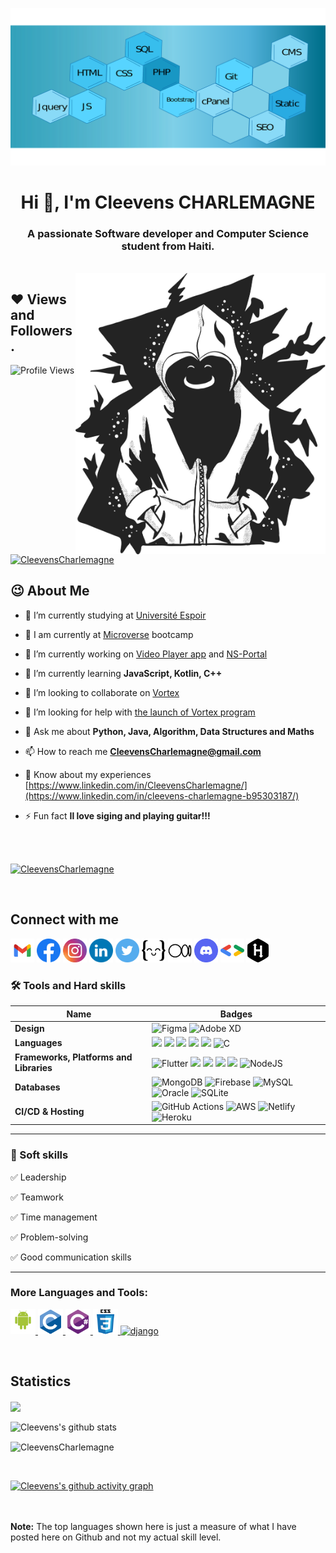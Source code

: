 
![MasterHead](https://github.com/CleevensCharlemagne/CleevensCharlemagne/blob/main/graphic-1552416_1280.png)
<h1 align="center">Hi 👋, I'm Cleevens CHARLEMAGNE</h1>
<h3 align="center">A passionate Software developer and Computer Science student from Haiti.</h3>

<br>
<img align= "right" alt="Coding" width="400" src="https://github.com/CleevensCharlemagne/CleevensCharlemagne/blob/main/man-6187392_1280.jpg">

## ❤ Views and Followers.
![Profile Views](https://komarev.com/ghpvc/?username=CleevensCharlemagne&color=brightgreen&style=plastic)
<p align="left"> <a href="https://twitter.com/CHARLEMAGNECle3" target="blank"><img src="https://img.shields.io/twitter/follow/CleevensCharlemagne?logo=twitter&style=for-the-badge" alt="CleevensCharlemagne" /></a> </p>

## 😉 About Me
- 🔭 I’m currently studying at [Université Espoir](https://uespoir.edu.ht/)

- 📝 I am currently at [Microverse](https://www.microverse.org/go) bootcamp

- 🔭 I’m currently working on [Video Player app](https://github.com/CleevensCharlemagne/Video-Player) and [NS-Portal](https://github.com/ns-portal-coders/NS-Portal)

- 🌱 I’m currently learning **JavaScript, Kotlin, C++**

- 👯 I’m looking to collaborate on [Vortex](https://github.com/Vortex-s2021)

- 🤝 I’m looking for help with [the launch of Vortex program](https://github.com/Vortex-s2021/Vortex)

- 💬 Ask me about **Python, Java, Algorithm, Data Structures and Maths**

- 📫 How to reach me **CleevensCharlemagne@gmail.com**

- 📄 Know about my experiences [https://www.linkedin.com/in/CleevensCharlemagne/](https://www.linkedin.com/in/cleevens-charlemagne-b95303187/)

- ⚡ Fun fact **Il love siging and playing guitar!!!**

<br>
<br>
<p align="left"> <a href="https://github.com/ryo-ma/github-profile-trophy"><img src="https://github-profile-trophy.vercel.app/?username=CleevensCharlemagne" alt="CleevensCharlemagne" /></a> </p>
<br>

## Connect with me
<a href="mailto:CleevensCharlemagne.com"><img src='./images/gmail.svg' width='38px'></a>
<a href='https://www.facebook.com/cleevens.charlemagne'><img src='./images/Facebook.svg' width='38px'/></a>
<a href='https://www.instagram.com/cleevens_charlemagne/' ><img src='./images/Instagram.svg' width='38px'/></a>
<a href='https://www.linkedin.com/in/cleevens-charlemagne-b95303187/'><img src='./images/LinkedIN.svg' width='38px'/></a>
<a href='https://twitter.com/CHARLEMAGNECle3'><img src='./images/Twitter.svg' width='38px'/></a>
<a href='https://exercism.org/profiles/CleevensCharlemagne'><img src='https://github.com/CleevensCharlemagne/CleevensCharlemagne/blob/main/exercism-svgrepo-com.svg' width='38px'/></a>
<a href='https://medium.com/@cleevenscharlemagne'><img src='./images/Medium1.svg' width='38px'/></a>
<a href='https://discord.com/channels/@me'><img src='./images/Discord.svg' width='38px'/></a>
<a href='https://developers.google.com/profile/u/1078724218768828655790'><img src='./images/Google.svg' width='38px'/></a>
<a href='https://www.hackerrank.com/cleevenscharlem1'><img src='./images/Hackerrank.svg' width='38px'/></a>

### 🛠 Tools and Hard skills

Name | Badges
--- | ---
**Design**  |  ![Figma](https://img.shields.io/badge/figma-%23F24E1E.svg?style=for-the-badge&logo=figma&logoColor=white) ![Adobe XD](https://img.shields.io/badge/Adobe%20XD-470137?style=for-the-badge&logo=Adobe%20XD&logoColor=#FF61F6)
**Languages**  | <img src="https://img.shields.io/badge/C%20Sharp-239120.svg?style=for-the-badge&logo=C-Sharp&logoColor=white" /> <img src="https://img.shields.io/badge/JavaScript-323330?style=for-the-badge&logo=javascript&logoColor=F7DF1E" /> <img src="https://img.shields.io/badge/CSS3-1572B6?style=for-the-badge&logo=css3&logoColor=white" /> <img src="https://img.shields.io/badge/HTML5-E34F26?style=for-the-badge&logo=html5&logoColor=white" /> <img src="https://img.shields.io/badge/Python-3776AB.svg?style=for-the-badge&logo=Python&logoColor=white" /> ![C](https://img.shields.io/badge/c-%2300599C.svg?style=for-the-badge&logo=c&logoColor=white)
**Frameworks, Platforms and Libraries** | ![Flutter](https://img.shields.io/badge/Flutter-%2302569B.svg?style=for-the-badge&logo=Flutter&logoColor=white) <img src="https://img.shields.io/badge/Bootstrap-563D7C?style=for-the-badge&logo=bootstrap&logoColor=white" /> <img src="https://img.shields.io/badge/Flask-000000.svg?style=for-the-badge&logo=Flask&logoColor=white" /> <img src="https://img.shields.io/badge/React-20232A?style=for-the-badge&logo=react&logoColor=61DAFB" />  <img src="https://img.shields.io/badge/Django-092E20.svg?style=for-the-badge&logo=Django&logoColor=white" /> ![NodeJS](https://img.shields.io/badge/node.js-6DA55F?style=for-the-badge&logo=node.js&logoColor=white)
**Databases**  | ![MongoDB](https://img.shields.io/badge/MongoDB-%234ea94b.svg?style=for-the-badge&logo=mongodb&logoColor=white) ![Firebase](https://img.shields.io/badge/firebase-%23039BE5.svg?style=for-the-badge&logo=firebase) ![MySQL](https://img.shields.io/badge/mysql-%2300f.svg?style=for-the-badge&logo=mysql&logoColor=white) ![Oracle](https://img.shields.io/badge/Oracle-F80000.svg?style=for-the-badge&logo=Oracle&logoColor=white) ![SQLite](https://img.shields.io/badge/SQLite-003B57.svg?style=for-the-badge&logo=SQLite&logoColor=white)
**CI/CD & Hosting**   | ![GitHub Actions](https://img.shields.io/badge/github%20actions-%232671E5.svg?style=for-the-badge&logo=githubactions&logoColor=white) ![AWS](https://img.shields.io/badge/AWS-%23FF9900.svg?style=for-the-badge&logo=amazon-aws&logoColor=white) ![Netlify](https://img.shields.io/badge/netlify-%23000000.svg?style=for-the-badge&logo=netlify&logoColor=#00C7B7) ![Heroku](https://img.shields.io/badge/heroku-%23430098.svg?style=for-the-badge&logo=heroku&logoColor=white)
</p>

<hr>

### 👔 Soft skills

✅ Leadership

✅ Teamwork

✅ Time management

✅ Problem-solving

✅ Good communication skills

<hr>

### More Languages and Tools:
<p align="left"> <a href="https://developer.android.com" target="_blank" rel="noreferrer"> <img src="https://raw.githubusercontent.com/devicons/devicon/master/icons/android/android-original-wordmark.svg" alt="android" width="40" height="40"/> </a> <a href="https://www.cprogramming.com/" target="_blank" rel="noreferrer"> <img src="https://raw.githubusercontent.com/devicons/devicon/master/icons/c/c-original.svg" alt="c" width="40" height="40"/> </a> <a href="https://www.w3schools.com/cs/" target="_blank" rel="noreferrer"> <img src="https://raw.githubusercontent.com/devicons/devicon/master/icons/csharp/csharp-original.svg" alt="csharp" width="40" height="40"/> </a> <a href="https://www.w3schools.com/css/" target="_blank" rel="noreferrer"> <img src="https://raw.githubusercontent.com/devicons/devicon/master/icons/css3/css3-original-wordmark.svg" alt="css3" width="40" height="40"/> </a> <a href="https://www.djangoproject.com/" target="_blank" rel="noreferrer"> <img src="https://cdn.worldvectorlogo.com/logos/django.svg" alt="django" width="40" height="40"/> </a>  </p>

 <br>


 ## Statistics
 <p><img align="center" src="https://github-readme-stats.vercel.app/api/top-langs/?username=CleevensCharlemagne&layout=compact&theme=dark&hide_border=false" /></p>
<p><img align="center" src="https://github-readme-stats.vercel.app/api?username=CleevensCharlemagne&show_icons=true&include_all_commits=true&count_private=true&layout=compact&theme=dark&hide_border=false&border_radius=2&hide=contribs" alt="Cleevens's github stats" /></p>

<p><img align="center" src="https://github-readme-streak-stats.herokuapp.com/?user=CleevensCharlemagne&theme=dark" alt="CleevensCharlemagne" /></p>
<br/>

[![Cleevens's github activity graph](https://github-readme-activity-graph.cyclic.app/graph?username=CleevensCharlemagne&&theme=react-dark)](https://github.com/CleevensCharlemagne/github-readme-activity-graph)

<br/>
<br/>
 <b>Note:</b> The top languages shown here is just a measure of what I have posted here on Github and not my actual skill level.


<!---
Sley530/Sley530 is a ✨ special ✨ repository because its `README.md` (this file) appears on your GitHub profile.
You can click the Preview link to take a look at your changes.
--->
